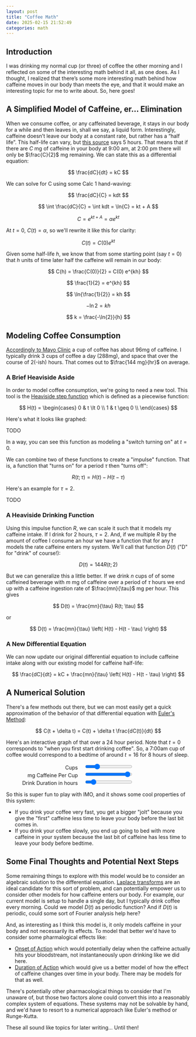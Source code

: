 ```yaml
---
layout: post
title: "Coffee Math"
date: 2025-02-15 21:52:49
categories: math
---
```


<style>
.label-container {
  display: inline-block;
  width: 14em;
  margin-right: 1em;
  text-align: right;
}
</style>
<script src="https://cdn.jsdelivr.net/npm/chart.js"></script>
<script>
const plugin = {
  id: 'customCanvasBackgroundColor',
  beforeDraw: (chart, args, options) => {
    const {ctx} = chart;
    ctx.save();
    ctx.globalCompositeOperation = 'destination-over';
    ctx.fillStyle = options.color || '#99ffff';
    ctx.fillRect(0, 0, chart.width, chart.height);
    ctx.restore();
  }
};
const SHARED_CONFIG = {
    type: 'scatter',
    // Missing data: [...]
    plugins: [plugin],
    options: {
      elements: {
        point: {
          radius: 2,
        },
        line: {
          borderWidth: 2,
        },
      },
      plugins: {
        customCanvasBackgroundColor: {
          color: "#e5f3ff",
        }
      },
      scales: {
        x: {
          title: {
            display: true,
            text: "t",
          },
          type: 'linear',
          position: 'bottom',
          suggestedMin: 0,
          suggestedMax: 24,
        },
        y: {
          title: {
            display: true,
            text: "C",
          },
        }
      }
    }
  };

</script>

## Introduction
I was drinking my normal cup (or three) of coffee the other morning and I reflected on some of the interesting math behind it all, as one does.
As I thought, I realized that there’s some more interesting math behind how caffeine moves in our body than meets the eye, and that it would make an interesting topic for me to write about.
So, here goes!

## A Simplified Model of Caffeine, er... Elimination
When we consume coffee, or any caffeinated beverage, it stays in our body for a while and then leaves in, shall we say, a liquid form.
Interestingly, caffeine doesn’t leave our body at a constant rate, but rather has a “half life”.
This half-life can vary, but [this source](https://go.drugbank.com/drugs/DB00201#pharmacology) says 5 hours.
That means that if there are $C$ mg of caffeine in your body at 9:00 am, at 2:00 pm there will only be $\frac{C}{2}$ mg remaining.
We can state this as a differential equation:

$$
\frac{dC}{dt} = kC
$$

We can solve for C using some Calc 1 hand-waving:

$$
\frac{dC}{C} = kdt
$$

$$
\int \frac{dC}{C} = \int kdt = \ln{C} = kt + A
$$

$$
C = e^{kt + A} = \alpha e^{kt}
$$

At $t=0$, $C(t) = \alpha$, so we'll rewrite it like this for clarity:

$$
C(t) = C(0) e^{kt}
$$

Given some half-life $h$, we know that from some starting point (say $t=0$) that $h$ units of time later half the caffeine will remain in our body:

$$
C(h) = \frac{C(0)}{2} = C(0) e^{kh}
$$

$$
\frac{1}{2} = e^{kh}
$$

$$
\ln{\frac{1}{2}} = kh
$$

$$
-\ln{2} = kh
$$

$$
k = \frac{-\ln{2}}{h}
$$

## Modeling Coffee Consumption
[Accordingly to Mayo Clinic](https://www.mayoclinic.org/healthy-lifestyle/nutrition-and-healthy-eating/in-depth/caffeine/art-20049372) a cup of coffee has about 96mg of caffeine.
I typically drink 3 cups of coffee a day (288mg), and space that over the course of 2(-ish) hours.
That comes out to $\frac{144 mg}{hr}$ on average.

### A Brief Heaviside Aside
In order to model coffee consumption, we're going to need a new tool.
This tool is the [Heaviside step function](https://en.wikipedia.org/wiki/Heaviside_step_function) which is defined as a piecewise function:

$$
  H(t) = \begin{cases}
    0 & t \lt 0 \\
    1 & t \geq 0 \\
  \end{cases}
$$

Here's what it looks like graphed:

TODO

In a way, you can see this function as modeling a "switch turning on" at $t=0$.

We can combine two of these functions to create a "impulse" function. That is, a function that "turns on" for a period $\tau$ then "turns off":

$$
R(t; \tau) = H(t) - H(t - \tau)
$$

Here's an example for $\tau = 2$.

TODO

### A Heaviside Drinking Function
Using this impulse function $R$, we can scale it such that it models my caffeine intake.
If I drink for 2 hours, $\tau = 2$.
And, if we multiple $R$ by the amount of coffee I consume an hour we have a function that for any $t$ models the rate caffeine enters my system.
We'll call that function $D(t)$ ("D" for "drink" of course!):

$$
D(t) = 144 R(t; 2)
$$

But we can generalize this a little better.
If we drink $n$ cups of of some caffeined beverage with $m$ mg of caffeine over a period of $\tau$ hours we end up with a caffeine ingestion rate of $\frac{mn}{\tau}$ mg per hour.
This gives

$$
D(t) = \frac{mn}{\tau} R(t; \tau)
$$

or

$$
D(t) = \frac{mn}{\tau} \left( H(t) - H(t - \tau) \right)
$$

### A New Differential Equation
We can now update our original differential equation to include caffeine intake along with our existing model for caffeine half-life:

$$
\frac{dC}{dt} = kC + \frac{mn}{\tau} \left( H(t) - H(t - \tau) \right)
$$

## A Numerical Solution
There's a few methods out there, but we can most easily get a quick approximation of the behavior of that differential equation with [Euler's Method](https://en.wikipedia.org/wiki/Euler_method):

$$
C(t + \delta t) = C(t) + \delta t \frac{dC(t)}{dt}
$$

Here's an interactive graph of that over a 24 hour period.
Note that $t=0$ corresponds to "when you first start drinking coffee".
So, a 7:00am cup of coffee would correspond to a bedtime of around $t = 16$ for 8 hours of sleep.

<canvas id="graph"></canvas>

<label id="cups">
  <span class="label-container">
      Cups
      <span class="value-text"></span>
  </span>
  <input type="range" min="1" max="10" value="3" step=1 />
</label>
<br />

<label id="caffeine">
  <span class="label-container">
      mg Caffeine Per Cup
      <span class="value-text"></span>
  </span>
  <input type="range" min="10" max="100" value="96" step=1 />
</label>
<br />

<label id="duration">
  <span class="label-container">
      Drink Duration in hours
      <span class="value-text"></span>
  </span>
  <input type="range" min="0.5" max="12" value="2" step="0.01" />
</label>
<br />

<script>
// Building my own framework I guess?
function dataBind(id, onChange) {
  const label = document.getElementById(id);
  const input = label.querySelector("input[type=range]");
  const valueText = label.querySelector("span.value-text");

  let value = input.value;
  
  const onInput = () => {
    value = input.valueAsNumber;
    valueText.innerText = `(${value})`;

    onChange && onChange(value)
  }
  input.addEventListener("input", onInput);
  onInput();
  onChange && onChange(value);
}

let state = {
  cups: 1,
  caffeine: 1,
  duration: 1,
};

const canvas = document.getElementById("graph");
let chart = null;
function redraw() {
  let dt = 0.01; // small enough, I guess?
  const chartData = []

  // some constants we're gonna need
  const k = -Math.log(2) / 5; // Decay term for half life
  const mnOverTau = state.caffeine * state.cups / state.duration // Scale term for heaviside

  let C = 0.0; // no caffeine in the system yet
  for (let t = 0.0; t < 24; t += dt) {
    chartData.push({
      x: t,
      y: C,
    });

    // Calculate dC / dt
    let impulse = t < state.duration ? 1 : 0; // stop drinking after state.duration
    let dCdt = k * C + mnOverTau * impulse;

    // update C using Euler's method
    C = C + dt * dCdt;
  }

  if (chart !== null) {
    chart.destroy();
  }

  chart = new Chart(canvas, {
    ...SHARED_CONFIG,
    data: {
      datasets: [{
        label: "Caffeine (mg)",
        data: chartData,
        showLine: true,
        backgroundColor: "red",
      }]
    }
  }); 
}

let redrawTimeout = -1;
function scheduleRedraw() {
  clearTimeout(redrawTimeout)
  redrawTimeout = setTimeout(redraw, 1500);
}

dataBind("cups", (value) => {
  state.cups = value;
  scheduleRedraw();
});

dataBind("caffeine", (value) => {
  state.caffeine = value;
  scheduleRedraw();
});

dataBind("duration", (value) => {
  state.duration = value;
  scheduleRedraw();
});

</script>

So this is super fun to play with IMO, and it shows some cool properties of this system:
- If you drink your coffee very fast, you get a bigger "jolt" because you give the "first" caffeine less time to leave your body before the last bit comes in.
- If you drink your coffee slowly, you end up going to bed with more caffeine in your system because the last bit of caffeine has less time to leave your body before bedtime.

## Some Final Thoughts and Potential Next Steps
Some remaining things to explore with this model would be to consider an algebraic solution to the differential equation.
[Laplace transforms](https://en.wikipedia.org/wiki/Laplace_transform#Table_of_selected_Laplace_transforms) are an ideal candidate for this sort of problem, and can potentially empower us to consider other models for how caffeine enters our body.
For example, our current model is setup to handle a single day, but I typically drink coffee every morning.
Could we model $D(t)$ as periodic function?
And if $D(t)$ is periodic, could some sort of Fourier analysis help here?

And, as interesting as I think this model is, it only models caffeine in your body and not necessarily its effects.
To model that better we'd have to consider some pharmalogical effects like:
- [Onset of Action](https://en.wikipedia.org/wiki/Onset_of_action) which would potentially delay when the caffeine actually hits your bloodstream, not instantaneously upon drinking like we did here.
- [Duration of Action](https://en.wikipedia.org/wiki/Pharmacodynamics#Duration_of_action) which would give us a better model of how the effect of caffeine changes over time in your body. There may be models for that as well. 

There's potentially other pharmacological things to consider that I'm unaware of, but those two factors alone could convert this into a reasonably complex system of equations.
These systems may not be solvable by hand, and we'd have to resort to a numerical approach like Euler's method or Runge-Kutta.

These all sound like topics for later writing...
Until then!

